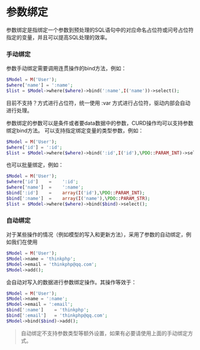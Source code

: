 # 参数绑定

参数绑定是指绑定一个参数到预处理的SQL语句中的对应命名占位符或问号占位符指定的变量，并且可以提高SQL处理的效率。

### 手动绑定

参数手动绑定需要调用连贯操作的bind方法，例如：

```php
$Model = M('User');
$where['name'] = ':name';
$list = $Model->where($where)->bind(':name',I('name'))->select();
```

目前不支持？方式进行占位符，统一使用 :var 方式进行占位符，驱动内部会自动进行处理。

参数绑定的参数可以是条件或者要data数据中的参数，CURD操作均可以支持参数绑定bind方法。
可以支持指定绑定变量的类型参数，例如：

```php
$Model = M('User');
$where['id'] = ':id';
$list = $Model->where($where)->bind(':id',I('id'),\PDO::PARAM_INT)->select();
```

也可以批量绑定，例如：

```php
$Model = M('User');
$where['id']    =    ':id';
$where['name']  =    ':name';
$bind[':id']    =    array(I('id'),\PDO::PARAM_INT);
$bind[':name']  =    array(I('name'),\PDO::PARAM_STR);
$list = $Model->where($where)->bind($bind)->select();
```

### 自动绑定

对于某些操作的情况（例如模型的写入和更新方法），采用了参数的自动绑定，例如我们在使用

```php
$Model = M('User');
$Model->name = 'thinkphp';
$Model->email = 'thinkphp@qq.com';
$Model->add();
```

会自动对写入的数据进行参数绑定操作。其操作等效于：

```php
$Model = M('User');
$Model->name = ':name';
$Model->email = ':email';
$bind[':name']    = 'thinkphp';
$bind[':email']   = 'thinkphp@qq.com';
$Model->bind($bind)->add();
```

>自动绑定不支持参数类型等额外设置，如果有必要请使用上面的手动绑定方式。

